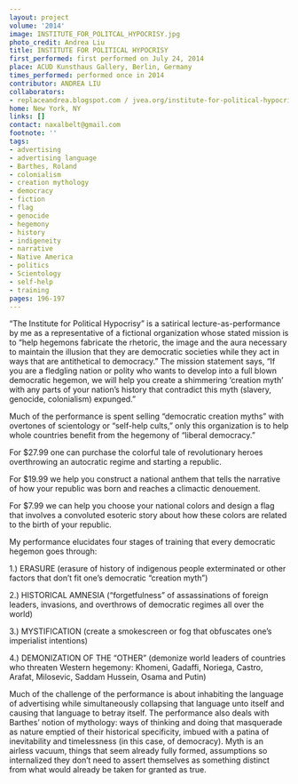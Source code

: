 ```yaml
---
layout: project
volume: '2014'
image: INSTITUTE_FOR_POLITCAL_HYPOCRISY.jpg
photo_credit: Andrea Liu
title: INSTITUTE FOR POLITICAL HYPOCRISY
first_performed: first performed on July 24, 2014
place: ACUD Kunsthaus Gallery, Berlin, Germany
times_performed: performed once in 2014
contributor: ANDREA LIU
collaborators:
- replaceandrea.blogspot.com / jvea.org/institute-for-political-hypocrisy
home: New York, NY
links: []
contact: naxalbelt@gmail.com
footnote: ''
tags:
- advertising
- advertising language
- Barthes, Roland
- colonialism
- creation mythology
- democracy
- fiction
- flag
- genocide
- hegemony
- history
- indigeneity
- narrative
- Native America
- politics
- Scientology
- self-help
- training
pages: 196-197
---
```


“The Institute for Political Hypocrisy” is a satirical lecture-as-performance by me as a representative of a fictional organization whose stated mission is to “help hegemons fabricate the rhetoric, the image and the aura necessary to maintain the illusion that they are democratic societies while they act in ways that are antithetical to democracy.” The mission statement says, “If you are a fledgling nation or polity who wants to develop into a full blown democratic hegemon, we will help you create a shimmering ‘creation myth’ with any parts of your nation’s history that contradict this myth (slavery, genocide, colonialism) expunged.”

Much of the performance is spent selling “democratic creation myths” with overtones of scientology or “self-help cults,” only this organization is to help whole countries benefit from the hegemony of “liberal democracy.”

For $27.99 one can purchase the colorful tale of revolutionary heroes overthrowing an autocratic regime and starting a republic.

For $19.99 we help you construct a national anthem that tells the narrative of how your republic was born and reaches a climactic denouement.

For $7.99 we can help you choose your national colors and design a flag that involves a convoluted esoteric story about how these colors are related to the birth of your republic.

My performance elucidates four stages of training that every democratic hegemon goes through:

1.) ERASURE (erasure of history of indigenous people exterminated or other factors that don’t fit one’s democratic “creation myth”)

2.) HISTORICAL AMNESIA (“forgetfulness” of assassinations of foreign leaders, invasions, and overthrows of democratic regimes all over the world)

3.) MYSTIFICATION (create a smokescreen or fog that obfuscates one’s imperialist intentions)

4.) DEMONIZATION OF THE “OTHER” (demonize world leaders of countries who threaten Western hegemony: Khomeni, Gadaffi, Noriega, Castro, Arafat, Milosevic, Saddam Hussein, Osama and Putin)

Much of the challenge of the performance is about inhabiting the language of advertising while simultaneously collapsing that language unto itself and causing that language to betray itself. The performance also deals with Barthes’ notion of mythology: ways of thinking and doing that masquerade as nature emptied of their historical specificity, imbued with a patina of inevitability and timelessness (in this case, of democracy). Myth is an airless vacuum, things that seem already fully formed, assumptions so internalized they don’t need to assert themselves as something distinct from what would already be taken for granted as true.

